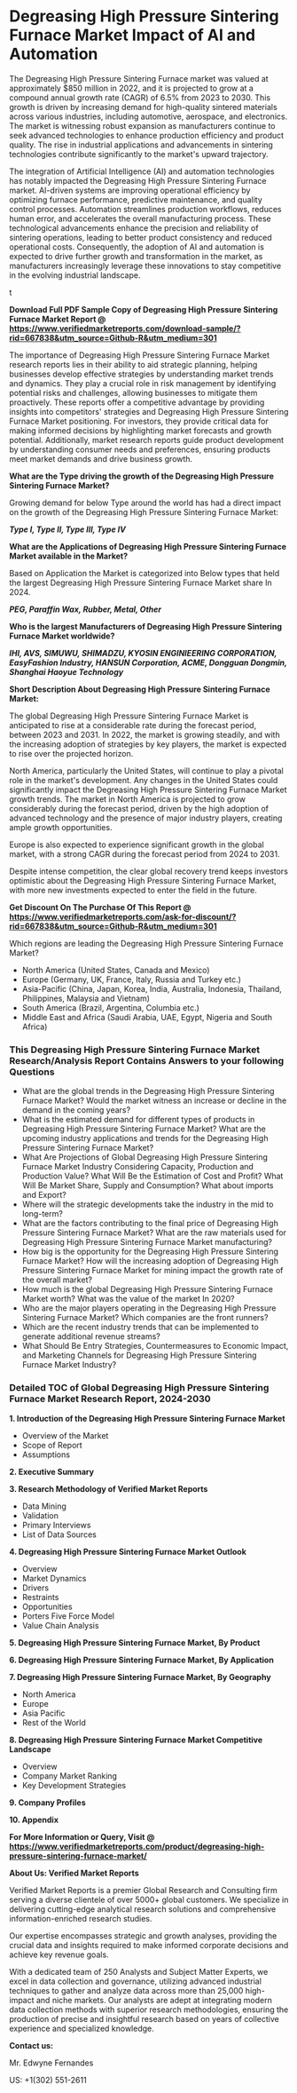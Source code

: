<meta name="title" content="Global Degreasing High Pressure Sintering Furnace Market Impact of AI and Automation"><meta name="description" content="The Degreasing High Pressure Sintering Furnace market was valued at approximately $850 million in 2022, and it is projected to grow at a compound annual growth rate (C"><meta name="title" content="Degreasing High Pressure Sintering Furnace Market Size, Share, Scope, Trends, Growth, Opportunities, Analysis, Forecast"><h1>Degreasing High Pressure Sintering Furnace Market Impact of AI and Automation</h1><p>The Degreasing High Pressure Sintering Furnace market was valued at approximately $850 million in 2022, and it is projected to grow at a compound annual growth rate (CAGR) of 6.5% from 2023 to 2030. This growth is driven by increasing demand for high-quality sintered materials across various industries, including automotive, aerospace, and electronics. The market is witnessing robust expansion as manufacturers continue to seek advanced technologies to enhance production efficiency and product quality. The rise in industrial applications and advancements in sintering technologies contribute significantly to the market's upward trajectory.</p><p>The integration of Artificial Intelligence (AI) and automation technologies has notably impacted the Degreasing High Pressure Sintering Furnace market. AI-driven systems are improving operational efficiency by optimizing furnace performance, predictive maintenance, and quality control processes. Automation streamlines production workflows, reduces human error, and accelerates the overall manufacturing process. These technological advancements enhance the precision and reliability of sintering operations, leading to better product consistency and reduced operational costs. Consequently, the adoption of AI and automation is expected to drive further growth and transformation in the market, as manufacturers increasingly leverage these innovations to stay competitive in the evolving industrial landscape.</p>t</p><p id="" class=""><strong>Download Full PDF Sample Copy of Degreasing High Pressure Sintering Furnace Market Report @ <a href="https://www.verifiedmarketreports.com/download-sample/?rid=667838&utm_source=Github-R&utm_medium=301" target="_blank">https://www.verifiedmarketreports.com/download-sample/?rid=667838&utm_source=Github-R&utm_medium=301</a></strong></p><p>The importance of&nbsp;Degreasing High Pressure Sintering Furnace Market research reports lies in their ability to aid strategic planning, helping businesses develop effective strategies by understanding market trends and dynamics. They play a crucial role in risk management by identifying potential risks and challenges, allowing businesses to mitigate them proactively. These reports offer a competitive advantage by providing insights into competitors' strategies and Degreasing High Pressure Sintering Furnace Market positioning. For investors, they provide critical data for making informed decisions by highlighting market forecasts and growth potential. Additionally, market research reports guide product development by understanding consumer needs and preferences, ensuring products meet market demands and drive business growth.</p><p><strong>What are the&nbsp;Type driving the growth of the Degreasing High Pressure Sintering Furnace Market?</strong></p><p id="" class="">Growing demand for below Type around the world has had a direct impact on the growth of the Degreasing High Pressure Sintering Furnace Market:</p><em><strong>Type I, Type II, Type III, Type IV</strong></em></p><strong>What are the&nbsp;Applications&nbsp;of Degreasing High Pressure Sintering Furnace Market available in the Market?</strong></p><p id="" class="">Based on Application the Market is categorized into Below types that held the largest Degreasing High Pressure Sintering Furnace Market share In 2024.</p><em><strong>PEG, Paraffin Wax, Rubber, Metal, Other</strong></em></p><strong>Who is the largest Manufacturers of Degreasing High Pressure Sintering Furnace Market worldwide?</strong></p><p><em><strong>IHI, AVS, SIMUWU, SHIMADZU, KYOSIN ENGINIEERING CORPORATION, EasyFashion Industry, HANSUN Corporation, ACME, Dongguan Dongmin, Shanghai Haoyue Technology</strong></em></p><p id="" class=""><strong>Short Description About Degreasing High Pressure Sintering Furnace Market:</strong></p><p>The global Degreasing High Pressure Sintering Furnace Market is anticipated to rise at a considerable rate during the forecast period, between 2023 and 2031. In 2022, the market is growing steadily, and with the increasing adoption of strategies by key players, the market is expected to rise over the projected horizon.</p><p>North America, particularly the United States, will continue to play a pivotal role in the market's development. Any changes in the United States could significantly impact the Degreasing High Pressure Sintering Furnace Market growth trends. The market in North America is projected to grow considerably during the forecast period, driven by the high adoption of advanced technology and the presence of major industry players, creating ample growth opportunities.</p><p>Europe is also expected to experience significant growth in the global market, with a strong CAGR during the forecast period from 2024 to 2031.</p><p>Despite intense competition, the clear global recovery trend keeps investors optimistic about the Degreasing High Pressure Sintering Furnace Market, with more new investments expected to enter the field in the future.</p><p id="" class=""><strong>Get Discount On The Purchase Of This Report @ <a href="https://www.verifiedmarketreports.com/ask-for-discount/?rid=667838&utm_source=Github-R&utm_medium=301" target="_blank">https://www.verifiedmarketreports.com/ask-for-discount/?rid=667838&utm_source=Github-R&utm_medium=301</a></strong></p>Which regions are leading the Degreasing High Pressure Sintering Furnace Market?</p><ul><li>North America (United States, Canada and Mexico)</li><li>Europe (Germany, UK, France, Italy, Russia and Turkey etc.)</li><li>Asia-Pacific (China, Japan, Korea, India, Australia, Indonesia, Thailand, Philippines, Malaysia and Vietnam)</li><li>South America (Brazil, Argentina, Columbia etc.)</li><li>Middle East and Africa (Saudi Arabia, UAE, Egypt, Nigeria and South Africa)</li></ul><h3 id="" class="">This Degreasing High Pressure Sintering Furnace Market Research/Analysis Report Contains Answers to your following Questions</h3><ul><li>What are the global trends in the Degreasing High Pressure Sintering Furnace Market? Would the market witness an increase or decline in the demand in the coming years?</li><li>What is the estimated demand for different types of products in Degreasing High Pressure Sintering Furnace Market? What are the upcoming industry applications and trends for the Degreasing High Pressure Sintering Furnace Market?</li><li>What Are Projections of Global Degreasing High Pressure Sintering Furnace Market Industry Considering Capacity, Production and Production Value? What Will Be the Estimation of Cost and Profit? What Will Be Market Share, Supply and Consumption? What about imports and Export?</li><li>Where will the strategic developments take the industry in the mid to long-term?</li><li>What are the factors contributing to the final price of Degreasing High Pressure Sintering Furnace Market? What are the raw materials used for Degreasing High Pressure Sintering Furnace Market manufacturing?</li><li>How big is the opportunity for the Degreasing High Pressure Sintering Furnace Market? How will the increasing adoption of Degreasing High Pressure Sintering Furnace Market for mining impact the growth rate of the overall market?</li><li>How much is the global Degreasing High Pressure Sintering Furnace Market worth? What was the value of the market In 2020?</li><li>Who are the major players operating in the Degreasing High Pressure Sintering Furnace Market? Which companies are the front runners?</li><li>Which are the recent industry trends that can be implemented to generate additional revenue streams?</li><li>What Should Be Entry Strategies, Countermeasures to Economic Impact, and Marketing Channels for Degreasing High Pressure Sintering Furnace Market Industry?</li></ul><h3 id="" class="">Detailed TOC of Global Degreasing High Pressure Sintering Furnace Market Research Report, 2024-2030</h3><p id="" class=""><strong>1. Introduction of the Degreasing High Pressure Sintering Furnace Market</strong></p><ul><li>Overview of the Market</li><li>Scope of Report</li><li>Assumptions</li></ul><p id="" class=""><strong>2. Executive Summary</strong></p><p id="" class=""><strong>3. Research Methodology of Verified Market Reports</strong></p><ul><li>Data Mining</li><li>Validation</li><li>Primary Interviews</li><li>List of Data Sources</li></ul><p id="" class=""><strong>4. Degreasing High Pressure Sintering Furnace Market Outlook</strong></p><ul><li>Overview</li><li>Market Dynamics</li><li>Drivers</li><li>Restraints</li><li>Opportunities</li><li>Porters Five Force Model</li><li>Value Chain Analysis</li></ul><p id="" class=""><strong>5. Degreasing High Pressure Sintering Furnace Market, By Product</strong></p><p id="" class=""><strong>6. Degreasing High Pressure Sintering Furnace Market, By Application</strong></p><p id="" class=""><strong>7. Degreasing High Pressure Sintering Furnace Market, By Geography</strong></p><ul><li>North America</li><li>Europe</li><li>Asia Pacific</li><li>Rest of the World</li></ul><p id="" class=""><strong>8. Degreasing High Pressure Sintering Furnace Market Competitive Landscape</strong></p><ul><li>Overview</li><li>Company Market Ranking</li><li>Key Development Strategies</li></ul><p id="" class=""><strong>9. Company Profiles</strong></p><p id="" class=""><strong>10. Appendix</strong></p><p id="" class=""><strong>For More Information or Query, Visit @ <a href="https://www.verifiedmarketreports.com/product/degreasing-high-pressure-sintering-furnace-market/" target="_blank">https://www.verifiedmarketreports.com/product/degreasing-high-pressure-sintering-furnace-market/</a></strong></p><p id="" class=""><strong>About Us: Verified Market Reports</strong></p><p id="" class="">Verified Market Reports is a premier Global Research and Consulting firm serving a diverse clientele of over 5000+ global customers. We specialize in delivering cutting-edge analytical research solutions and comprehensive information-enriched research studies.</p><p id="" class="">Our expertise encompasses strategic and growth analyses, providing the crucial data and insights required to make informed corporate decisions and achieve key revenue goals.</p><p id="" class="">With a dedicated team of 250 Analysts and Subject Matter Experts, we excel in data collection and governance, utilizing advanced industrial techniques to gather and analyze data across more than 25,000 high-impact and niche markets. Our analysts are adept at integrating modern data collection methods with superior research methodologies, ensuring the production of precise and insightful research based on years of collective experience and specialized knowledge.</p><p id="" class=""><strong>Contact us:</strong></p><p id="" class="">Mr. Edwyne Fernandes</p><p id="" class="">US: +1(302) 551-2611</p>